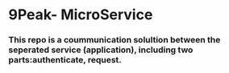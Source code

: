 # 9Peak- MicroService

### This repo is a coummunication solultion between the seperated service (application), including two parts:authenticate, request.
